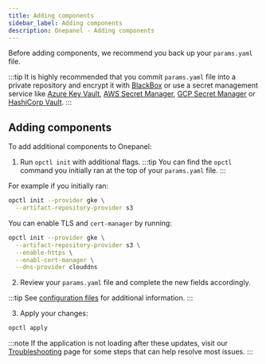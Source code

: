 ```yaml
---
title: Adding components
sidebar_label: Adding components
description: Onepanel - Adding components
---
```


Before adding components, we recommend you back up your `params.yaml` file.

:::tip
It is highly recommended that you commit `params.yaml` file into a private repository and encrypt it with [BlackBox](https://github.com/StackExchange/blackbox) or use a secret management service like [Azure Key Vault](https://docs.microsoft.com/en-us/azure/key-vault/), [AWS Secret Manager](https://aws.amazon.com/secrets-manager/), [GCP Secret Manager](https://cloud.google.com/secret-manager) or [HashiCorp Vault](https://www.vaultproject.io/).
:::

## Adding components
To add additional components to Onepanel: 

1. Run `opctl init` with additional flags.
  :::tip
  You can find the `opctl` command you initially ran at the top of your `params.yaml` file.
  :::

  For example if you initially ran:

  ```bash
  opctl init --provider gke \
    --artifact-repository-provider s3 
  ```

  You can enable TLS and `cert-manager` by running:

  ```bash
  opctl init --provider gke \
    --artifact-repository-provider s3 \
    --enable-https \
    --enabl-cert-manager \
    --dns-provider clouddns
  ```

2. Review your `params.yaml` file and complete the new fields accordingly.

  :::tip
  See [configuration files](/docs/deployment/configuration/files) for additional information.
  :::

3. Apply your changes:

  ```bash
  opctl apply
  ```

  :::note
  If the application is not loading after these updates, visit our [Troubleshooting](/docs/deployment/troubleshooting/overview) page for some steps that can help resolve most issues.
  :::
